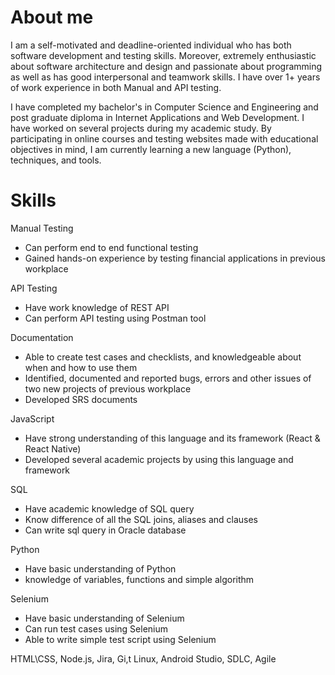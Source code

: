 # About me
I am a self-motivated and deadline-oriented individual who has both software development and testing skills. Moreover, extremely enthusiastic about software architecture and design and passionate about programming as well as has good interpersonal and teamwork skills. I have over 1+ years of work experience in both Manual and API testing.

I have completed my bachelor's in Computer Science and Engineering and post graduate diploma in Internet Applications and Web Development. I have worked on several projects during my academic study. By participating in online courses and testing websites made with educational objectives in mind, I am currently learning a new language (Python), techniques, and tools.

# Skills
Manual Testing
- Can perform end to end functional testing 
- Gained hands-on experience by testing financial applications in previous workplace

API Testing
- Have work knowledge of REST API
- Can perform API testing using Postman tool

Documentation
- Able to create test cases and checklists, and knowledgeable about when and how to use them
- Identified, documented and reported bugs, errors and other issues of two new projects of previous workplace
- Developed SRS documents

JavaScript
- Have strong understanding of this language and its framework (React & React Native)
- Developed several academic projects by using this language and framework

SQL
- Have academic knowledge of SQL query
- Know difference of all the SQL joins, aliases and clauses
- Can write sql query in Oracle database

Python
- Have basic understanding of Python
- knowledge of variables, functions and simple algorithm

Selenium
- Have basic understanding of Selenium
- Can run test cases using Selenium
- Able to write simple test script using Selenium

HTML\CSS,  Node.js,  Jira,  Gi,t Linux, Android Studio, SDLC,  Agile









